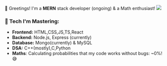  👋 Greetings! 
 I'm a **MERN** stack developer (ongoing) & a Math enthusiast!
<img src="https://user-images.githubusercontent.com/73097560/115834477-dbab4500-a447-11eb-908a-139a6edaec5c.gif">             

### 🔧 Tech I'm Mastering:
- **Frontend:** HTML,CSS,JS,TS,React
- **Backend:** Node.js, Express (currently)
- **Database:** Mongo(currently) & MySQL
- **DSA:** C++(mostly),C,Python
- **Maths**: Calculating probabilities that my code works without bugs: ~0%! 😅
